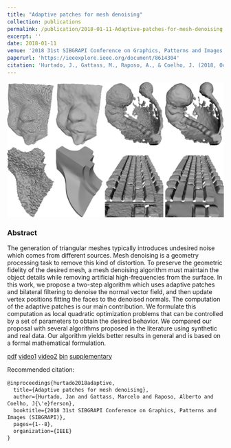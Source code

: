 ```yaml
---
title: "Adaptive patches for mesh denoising"
collection: publications
permalink: /publication/2018-01-11-Adaptive-patches-for-mesh-denoising
excerpt: ''
date: 2018-01-11
venue: '2018 31st SIBGRAPI Conference on Graphics, Patterns and Images'
paperurl: 'https://ieeexplore.ieee.org/document/8614304'
citation: 'Hurtado, J., Gattass, M., Raposo, A., & Coelho, J. (2018, October). Adaptive patches for mesh denoising. In 2018 31st SIBGRAPI Conference on Graphics, Patterns and Images (SIBGRAPI) (pp. 1-8). IEEE.'
---
```


![](/images/patches.png)

### Abstract

The generation of triangular meshes typically introduces undesired noise which comes from different sources. Mesh denoising is a geometry processing task to remove this kind of distortion. To preserve the geometric fidelity of the desired mesh, a mesh denoising algorithm must maintain the object details while removing artificial high-frequencies from the surface. In this work, we propose a two-step algorithm which uses adaptive patches and bilateral filtering to denoise the normal vector field, and then update vertex positions fitting the faces to the denoised normals. The computation of the adaptive patches is our main contribution. We formulate this computation as local quadratic optimization problems that can be controlled by a set of parameters to obtain the desired behavior. We compared our proposal with several algorithms proposed in the literature using synthetic and real data. Our algorithm yields better results in general and is based on a formal mathematical formulation.

[pdf](http://academicpages.github.io/files/paper1.pdf)
[video1]()
[video2]()
[bin]()
[supplementary]()

Recommended citation: 

```
@inproceedings{hurtado2018adaptive,
  title={Adaptive patches for mesh denoising},
  author={Hurtado, Jan and Gattass, Marcelo and Raposo, Alberto and Coelho, J{\'e}ferson},
  booktitle={2018 31st SIBGRAPI Conference on Graphics, Patterns and Images (SIBGRAPI)},
  pages={1--8},
  organization={IEEE}
}
```